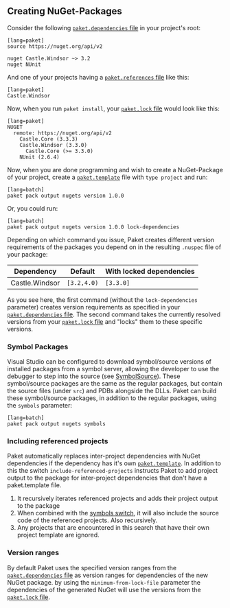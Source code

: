 ## Creating NuGet-Packages

Consider the following [`paket.dependencies` file][depfile] in your project's root:

    [lang=paket]
    source https://nuget.org/api/v2

    nuget Castle.Windsor ~> 3.2
    nuget NUnit

And one of your projects having a [`paket.references` file][reffile] like this:

    [lang=paket]
    Castle.Windsor

Now, when you run `paket install`, your [`paket.lock` file][lockfile] would look like this:

    [lang=paket]
    NUGET
      remote: https://nuget.org/api/v2
        Castle.Core (3.3.3)
        Castle.Windsor (3.3.0)
          Castle.Core (>= 3.3.0)
        NUnit (2.6.4)

Now, when you are done programming and wish to create a NuGet-Package of your project, create a [`paket.template`][templatefile] file with `type project` and run:

    [lang=batch]
    paket pack output nugets version 1.0.0

Or, you could run:

    [lang=batch]
    paket pack output nugets version 1.0.0 lock-dependencies

Depending on which command you issue, Paket creates different version requirements of the packages you depend on in the resulting `.nuspec` file of your package:

<table>
  <thead>
    <th>Dependency</th>
    <th>Default</th>
    <th>With locked dependencies</th>
  </thead>
  <tbody>
    <tr>
      <td>Castle.Windsor</td>
      <td><code>[3.2,4.0)</code></td>
      <td><code>[3.3.0]</code></td>
    </tr>
  </tbody>
</table>

As you see here, the first command (without the `lock-dependencies` parameter) creates version requirements as specified in your [`paket.dependencies` file][depfile]. The second command takes the currently resolved versions from your [`paket.lock` file][lockfile] and "locks" them to these specific versions.

### Symbol Packages

Visual Studio can be configured to download symbol/source versions of installed packages from a symbol server, allowing the developer to use the debugger to step into the source (see [SymbolSource](http://www.symbolsource.org/Public/Home/VisualStudio)).
These symbol/source packages are the same as the regular packages, but contain the source files (under `src`) and PDBs alongside the DLLs.
Paket can build these symbol/source packages, in addition to the regular packages, using the `symbols` parameter:

    [lang=batch]
    paket pack output nugets symbols

### Including referenced projects

Paket automatically replaces inter-project dependencies with NuGet dependencies if the dependency has it's own [`paket.template`][templatefile].
In addition to this the switch `include-referenced-projects` instructs Paket to add project output to the package for inter-project dependencies that don't have a paket.template file.

1. It recursively iterates referenced projects and adds their project output to the package 
2. When combined with the [symbols switch](paket-pack.html#Symbol-Packages), it will also include the source code of the referenced projects.  Also recursively.
3. Any projects that are encountered in this search that have their own project template are ignored.

### Version ranges

By default Paket uses the specified version ranges from the [`paket.dependencies` file][depfile] as version ranges for dependencies of the new NuGet package.
by using the `minimum-from-lock-file` parameter the dependencies of the generated NuGet will use the versions from the [`paket.lock` file][lockfile].

  [lockfile]: lock-file.html
  [depfile]: dependencies-file.html
  [reffile]: references-files.html
  [templatefile]: template-files.html
